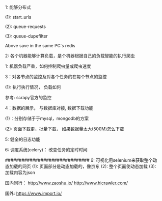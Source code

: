 1: 能够分布式

(1): start_urls

(2): queue-requests

(3): queue-dupefilter

Above save in the same PC's redis

2: 各个机器能够计算负载，是个机器根据自己的负载智能的执行爬虫

1: 机器负载严重，如何控制爬虫量或爬虫速度

3：对各节点的监控及对各个任务的在每个节点的监控

(1): 执行执行情况， 负载如何

参考: scrapy官方的监控

4：数据的展示， 与数据库对接, 数据下载功能

(1)：分别存储于于mysql，mongodb的方案

(2): 页面下载更，批量下载， 如果数据量太大(500M)怎么下载

5: 健全的日志功能

6: 调度系统(celery)：
改变任务的定时时间


###############################
6: 可视化用selenium来获取整个动态加载的网页
(1):  页面部分是动态加载的，像京东
(2):  整个页面使动态加载
(3):  加载内容为json



国内同行：
http://www.zaoshu.io/
http://www.hicrawler.com/

国外:
https://www.import.io/
